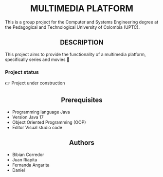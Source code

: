 <h1 align="center"> MULTIMEDIA PLATFORM </h1> 
This is a group project for the Computer and Systems Engineering degree at the Pedagogical and Technological University of Colombia (UPTC).
<h2 align="center"> DESCRIPTION </h2>
This project aims to provide the functionality of a multimedia platform, specifically series and movies 🎥
<h3> Project status</h3>
👉  Project under construction 
<h2 align="center" > Prerequisites </h2> 

 - Programming language Java 
 - Version Java 17 
 - Object Oriented Programming (OOP) 
 - Editor Visual studio code 
<h2 align="center" >  Authors </h2>

- Bibian Corredor
- Juan Riapita
- Fernanda Angarita
- Daniel 


